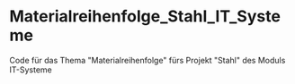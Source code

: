 # Materialreihenfolge_Stahl_IT_Systeme
Code für das Thema "Materialreihenfolge" fürs Projekt "Stahl" des Moduls IT-Systeme
